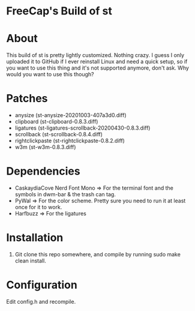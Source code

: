 # FreeCap's Build of st

About
==========================
This build of st is pretty lightly customized. Nothing crazy. I guess I only uploaded it to GitHub if I ever reinstall Linux and need a quick setup, so if you want to use this thing and it's not supported anymore, don't ask. Why would you want to use this though?

Patches
==================================================
- anysize (st-anysize-20201003-407a3d0.diff)
- clipboard (st-clipboard-0.8.3.diff)
- ligatures (st-ligatures-scrollback-20200430-0.8.3.diff)
- scrollback (st-scrollback-0.8.4.diff)
- rightclickpaste (st-rightclickpaste-0.8.2.diff)
- w3m (st-w3m-0.8.3.diff)

Dependencies
=============================================================
- CaskaydiaCove Nerd Font Mono  =>  For the terminal font and the symbols in dwm-bar & the trash can tag.
- PyWal  =>  For the color scheme. Pretty sure you need to run it at least once for it to work.
- Harfbuzz  =>  For the ligatures

Installation
=============================================================
1) Git clone this repo somewhere, and compile by running sudo make clean install.

Configuration
============================================================
Edit config.h and recompile.
